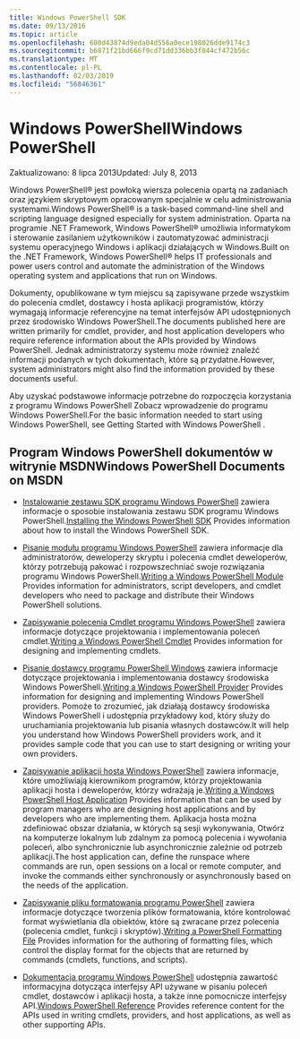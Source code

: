 ```yaml
---
title: Windows PowerShell SDK
ms.date: 09/13/2016
ms.topic: article
ms.openlocfilehash: 600d43874d9eda04d556a0ece198026dde9174c3
ms.sourcegitcommit: b6871f21bd666f9cd71dd336bb3f844cf472b56c
ms.translationtype: MT
ms.contentlocale: pl-PL
ms.lasthandoff: 02/03/2019
ms.locfileid: "56846361"
---
```

# <a name="windows-powershell"></a><span data-ttu-id="30f05-102">Windows PowerShell</span><span class="sxs-lookup"><span data-stu-id="30f05-102">Windows PowerShell</span></span>

<span data-ttu-id="30f05-103">Zaktualizowano: 8 lipca 2013</span><span class="sxs-lookup"><span data-stu-id="30f05-103">Updated: July 8, 2013</span></span>

<span data-ttu-id="30f05-104">Windows PowerShell® jest powłoką wiersza polecenia opartą na zadaniach oraz językiem skryptowym opracowanym specjalnie w celu administrowania systemami.</span><span class="sxs-lookup"><span data-stu-id="30f05-104">Windows PowerShell® is a task-based command-line shell and scripting language designed especially for system administration.</span></span> <span data-ttu-id="30f05-105">Oparta na programie .NET Framework, Windows PowerShell® umożliwia informatykom i sterowanie zasilaniem użytkowników i zautomatyzować administracji systemu operacyjnego Windows i aplikacji działających w Windows.</span><span class="sxs-lookup"><span data-stu-id="30f05-105">Built on the .NET Framework, Windows PowerShell® helps IT professionals and power users control and automate the administration of the Windows operating system and applications that run on Windows.</span></span>

<span data-ttu-id="30f05-106">Dokumenty, opublikowane w tym miejscu są zapisywane przede wszystkim do polecenia cmdlet, dostawcy i hosta aplikacji programistów, którzy wymagają informacje referencyjne na temat interfejsów API udostępnionych przez środowisko Windows PowerShell.</span><span class="sxs-lookup"><span data-stu-id="30f05-106">The documents published here are written primarily for cmdlet, provider, and host application developers who require reference information about the APIs provided by Windows PowerShell.</span></span>
<span data-ttu-id="30f05-107">Jednak administratorzy systemu może również znaleźć informacji podanych w tych dokumentach, które są przydatne.</span><span class="sxs-lookup"><span data-stu-id="30f05-107">However, system administrators might also find the information provided by these documents useful.</span></span>

<span data-ttu-id="30f05-108">Aby uzyskać podstawowe informacje potrzebne do rozpoczęcia korzystania z programu Windows PowerShell Zobacz wprowadzenie do programu Windows PowerShell.</span><span class="sxs-lookup"><span data-stu-id="30f05-108">For the basic information needed to start using Windows PowerShell, see Getting Started with Windows PowerShell .</span></span>

## <a name="windows-powershell-documents-on-msdn"></a><span data-ttu-id="30f05-109">Program Windows PowerShell dokumentów w witrynie MSDN</span><span class="sxs-lookup"><span data-stu-id="30f05-109">Windows PowerShell Documents on MSDN</span></span>

- <span data-ttu-id="30f05-110">[Instalowanie zestawu SDK programu Windows PowerShell](https://msdn.microsoft.com/en-us/library/ff458115.aspx) zawiera informacje o sposobie instalowania zestawu SDK programu Windows PowerShell.</span><span class="sxs-lookup"><span data-stu-id="30f05-110">[Installing the Windows PowerShell SDK](https://msdn.microsoft.com/en-us/library/ff458115.aspx) Provides information about how to install the Windows PowerShell SDK.</span></span>

- <span data-ttu-id="30f05-111">[Pisanie modułu programu Windows PowerShell](./module/writing-a-windows-powershell-module.md) zawiera informacje dla administratorów, deweloperzy skryptu i polecenia cmdlet deweloperów, którzy potrzebują pakować i rozpowszechniać swoje rozwiązania programu Windows PowerShell.</span><span class="sxs-lookup"><span data-stu-id="30f05-111">[Writing a Windows PowerShell Module](./module/writing-a-windows-powershell-module.md) Provides information for administrators, script developers, and cmdlet developers who need to package and distribute their Windows PowerShell solutions.</span></span>

- <span data-ttu-id="30f05-112">[Zapisywanie polecenia Cmdlet programu Windows PowerShell](./cmdlet/writing-a-windows-powershell-cmdlet.md) zawiera informacje dotyczące projektowania i implementowania poleceń cmdlet.</span><span class="sxs-lookup"><span data-stu-id="30f05-112">[Writing a Windows PowerShell Cmdlet](./cmdlet/writing-a-windows-powershell-cmdlet.md) Provides information for designing and implementing cmdlets.</span></span>

- <span data-ttu-id="30f05-113">[Pisanie dostawcy programu PowerShell Windows](./provider/writing-a-windows-powershell-provider.md) zawiera informacje dotyczące projektowania i implementowania dostawcy środowiska Windows PowerShell.</span><span class="sxs-lookup"><span data-stu-id="30f05-113">[Writing a Windows PowerShell Provider](./provider/writing-a-windows-powershell-provider.md) Provides information for designing and implementing Windows PowerShell providers.</span></span> <span data-ttu-id="30f05-114">Pomoże to zrozumieć, jak działają dostawcy środowiska Windows PowerShell i udostępnia przykładowy kod, który służy do uruchamiania projektowania lub pisania własnych dostawców.</span><span class="sxs-lookup"><span data-stu-id="30f05-114">It will help you understand how Windows PowerShell providers work, and it provides sample code that you can use to start designing or writing your own providers.</span></span>

- <span data-ttu-id="30f05-115">[Zapisywanie aplikacji hosta Windows PowerShell](./hosting/writing-a-windows-powershell-host-application.md) zawiera informacje, które umożliwiają kierownikom programów, którzy projektowania aplikacji hosta i deweloperów, którzy wdrażają je.</span><span class="sxs-lookup"><span data-stu-id="30f05-115">[Writing a Windows PowerShell Host Application](./hosting/writing-a-windows-powershell-host-application.md) Provides information that can be used by program managers who are designing host applications and by developers who are implementing them.</span></span> <span data-ttu-id="30f05-116">Aplikacja hosta można zdefiniować obszar działania, w których są sesji wykonywania, Otwórz na komputerze lokalnym lub zdalnym za pomocą polecenia i wywołania poleceń, albo synchronicznie lub asynchronicznie zależnie od potrzeb aplikacji.</span><span class="sxs-lookup"><span data-stu-id="30f05-116">The host application can, define the runspace where commands are run, open sessions on a local or remote computer, and invoke the commands either synchronously or asynchronously based on the needs of the application.</span></span>

- <span data-ttu-id="30f05-117">[Zapisywanie pliku formatowania programu PowerShell](./format/writing-a-powershell-formatting-file.md) zawiera informacje dotyczące tworzenia plików formatowania, które kontrolować format wyświetlania dla obiektów, które są zwracane przez polecenia (polecenia cmdlet, funkcji i skryptów).</span><span class="sxs-lookup"><span data-stu-id="30f05-117">[Writing a PowerShell Formatting File](./format/writing-a-powershell-formatting-file.md) Provides information for the authoring of formatting files, which control the display format for the objects that are returned by commands (cmdlets, functions, and scripts).</span></span>

- <span data-ttu-id="30f05-118">[Dokumentacja programu Windows PowerShell](./windows-powershell-reference.md) udostępnia zawartość informacyjna dotycząca interfejsy API używane w pisaniu poleceń cmdlet, dostawców i aplikacji hosta, a także inne pomocnicze interfejsy API.</span><span class="sxs-lookup"><span data-stu-id="30f05-118">[Windows PowerShell Reference](./windows-powershell-reference.md) Provides reference content for the APIs used in writing cmdlets, providers, and host applications, as well as other supporting APIs.</span></span>
